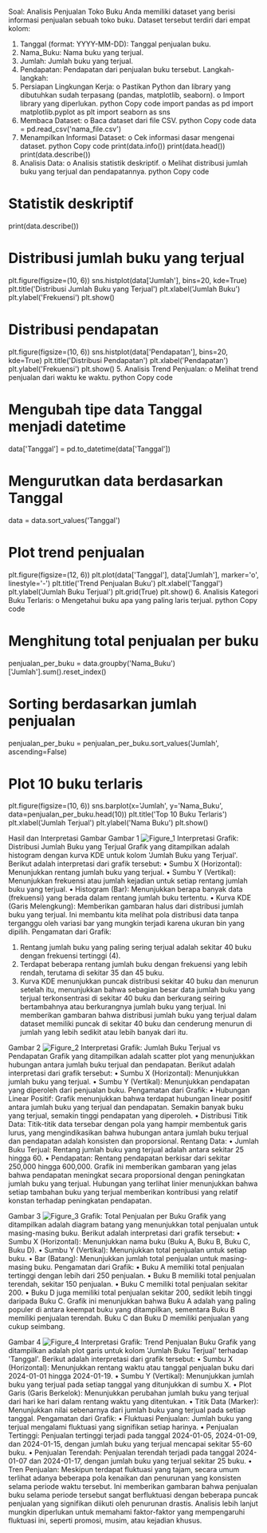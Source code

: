Soal: Analisis Penjualan Toko Buku
Anda memiliki dataset yang berisi informasi penjualan sebuah toko buku. Dataset tersebut terdiri dari empat kolom:
1.	Tanggal (format: YYYY-MM-DD): Tanggal penjualan buku.
2.	Nama_Buku: Nama buku yang terjual.
3.	Jumlah: Jumlah buku yang terjual.
4.	Pendapatan: Pendapatan dari penjualan buku tersebut.
Langkah-langkah:
1.	Persiapan Lingkungan Kerja:
o	Pastikan Python dan library yang dibutuhkan sudah terpasang (pandas, matplotlib, seaborn).
o	Import library yang diperlukan.
python
Copy code
import pandas as pd
import matplotlib.pyplot as plt
import seaborn as sns
2.	Membaca Dataset:
o	Baca dataset dari file CSV.
python
Copy code
data = pd.read_csv('nama_file.csv')
3.	Menampilkan Informasi Dataset:
o	Cek informasi dasar mengenai dataset.
python
Copy code
print(data.info())
print(data.head())
print(data.describe())
4.	Analisis Data:
o	Analisis statistik deskriptif.
o	Melihat distribusi jumlah buku yang terjual dan pendapatannya.
python
Copy code
# Statistik deskriptif
print(data.describe())

# Distribusi jumlah buku yang terjual
plt.figure(figsize=(10, 6))
sns.histplot(data['Jumlah'], bins=20, kde=True)
plt.title('Distribusi Jumlah Buku yang Terjual')
plt.xlabel('Jumlah Buku')
plt.ylabel('Frekuensi')
plt.show()

# Distribusi pendapatan
plt.figure(figsize=(10, 6))
sns.histplot(data['Pendapatan'], bins=20, kde=True)
plt.title('Distribusi Pendapatan')
plt.xlabel('Pendapatan')
plt.ylabel('Frekuensi')
plt.show()
5.	Analisis Trend Penjualan:
o	Melihat trend penjualan dari waktu ke waktu.
python
Copy code
# Mengubah tipe data Tanggal menjadi datetime
data['Tanggal'] = pd.to_datetime(data['Tanggal'])

# Mengurutkan data berdasarkan Tanggal
data = data.sort_values('Tanggal')

# Plot trend penjualan
plt.figure(figsize=(12, 6))
plt.plot(data['Tanggal'], data['Jumlah'], marker='o', linestyle='-')
plt.title('Trend Penjualan Buku')
plt.xlabel('Tanggal')
plt.ylabel('Jumlah Buku Terjual')
plt.grid(True)
plt.show()
6.	Analisis Kategori Buku Terlaris:
o	Mengetahui buku apa yang paling laris terjual.
python
Copy code
# Menghitung total penjualan per buku
penjualan_per_buku = data.groupby('Nama_Buku')['Jumlah'].sum().reset_index()

# Sorting berdasarkan jumlah penjualan
penjualan_per_buku = penjualan_per_buku.sort_values('Jumlah', ascending=False)

# Plot 10 buku terlaris
plt.figure(figsize=(10, 6))
sns.barplot(x='Jumlah', y='Nama_Buku', data=penjualan_per_buku.head(10))
plt.title('Top 10 Buku Terlaris')
plt.xlabel('Jumlah Terjual')
plt.ylabel('Nama Buku')
plt.show()

Hasil dan Interpretasi Gambar
Gambar 1
![Figure_1](https://github.com/YennyClaraManihuruk/Pythonn/assets/166583340/ff36d216-f0ed-4610-845a-1f46be9e2371)
Interpretasi Grafik: Distribusi Jumlah Buku yang Terjual
Grafik yang ditampilkan adalah histogram dengan kurva KDE untuk kolom 'Jumlah Buku yang Terjual'. Berikut adalah interpretasi dari grafik tersebut: 
• Sumbu X (Horizontal): Menunjukkan rentang jumlah buku yang terjual. 
• Sumbu Y (Vertikal): Menunjukkan frekuensi atau jumlah kejadian untuk setiap rentang jumlah buku yang terjual. 
• Histogram (Bar): Menunjukkan berapa banyak data (frekuensi) yang berada dalam rentang jumlah buku tertentu. 
• Kurva KDE (Garis Melengkung): Memberikan gambaran halus dari distribusi jumlah buku yang terjual. Ini membantu kita melihat pola distribusi data tanpa terganggu oleh variasi bar yang mungkin terjadi karena ukuran bin yang dipilih.
Pengamatan dari Grafik:
1.	Rentang jumlah buku yang paling sering terjual adalah sekitar 40 buku dengan frekuensi tertinggi (4).
2.	Terdapat beberapa rentang jumlah buku dengan frekuensi yang lebih rendah, terutama di sekitar 35 dan 45 buku.
3.	Kurva KDE menunjukkan puncak distribusi sekitar 40 buku dan menurun setelah itu, menunjukkan bahwa sebagian besar data jumlah buku yang terjual terkonsentrasi di sekitar 40 buku dan berkurang seiring bertambahnya atau berkurangnya jumlah buku yang terjual.
Ini memberikan gambaran bahwa distribusi jumlah buku yang terjual dalam dataset memiliki puncak di sekitar 40 buku dan cenderung menurun di jumlah yang lebih sedikit atau lebih banyak dari itu.

Gambar 2 
![Figure_2](https://github.com/YennyClaraManihuruk/Pythonn/assets/166583340/6f4bc375-2daf-46f3-80fd-a9d75412cf66)
Interpretasi Grafik: Jumlah Buku Terjual vs Pendapatan
Grafik yang ditampilkan adalah scatter plot yang menunjukkan hubungan antara jumlah buku terjual dan pendapatan. Berikut adalah interpretasi dari grafik tersebut:
•	Sumbu X (Horizontal): Menunjukkan jumlah buku yang terjual.
•	Sumbu Y (Vertikal): Menunjukkan pendapatan yang diperoleh dari penjualan buku.
Pengamatan dari Grafik:
•	Hubungan Linear Positif: Grafik menunjukkan bahwa terdapat hubungan linear positif antara jumlah buku yang terjual dan pendapatan. Semakin banyak buku yang terjual, semakin tinggi pendapatan yang diperoleh.
•	Distribusi Titik Data: Titik-titik data tersebar dengan pola yang hampir membentuk garis lurus, yang mengindikasikan bahwa hubungan antara jumlah buku terjual dan pendapatan adalah konsisten dan proporsional.
Rentang Data:
•	Jumlah Buku Terjual: Rentang jumlah buku yang terjual adalah antara sekitar 25 hingga 60.
•	Pendapatan: Rentang pendapatan berkisar dari sekitar 250,000 hingga 600,000.
Grafik ini memberikan gambaran yang jelas bahwa pendapatan meningkat secara proporsional dengan peningkatan jumlah buku yang terjual. Hubungan yang terlihat linier menunjukkan bahwa setiap tambahan buku yang terjual memberikan kontribusi yang relatif konstan terhadap peningkatan pendapatan.

Gambar 3
![Figure_3](https://github.com/YennyClaraManihuruk/Pythonn/assets/166583340/00e37e4e-d5f3-4052-9168-6528d858e7a1)
Grafik: Total Penjualan per Buku
Grafik yang ditampilkan adalah diagram batang yang menunjukkan total penjualan untuk masing-masing buku. Berikut adalah interpretasi dari grafik tersebut:
• Sumbu X (Horizontal): Menunjukkan nama buku (Buku A, Buku B, Buku C, Buku D).
• Sumbu Y (Vertikal): Menunjukkan total penjualan untuk setiap buku.
• Bar (Batang): Menunjukkan jumlah total penjualan untuk masing-masing buku.
Pengamatan dari Grafik:
•	Buku A memiliki total penjualan tertinggi dengan lebih dari 250 penjualan.
•	Buku B memiliki total penjualan terendah, sekitar 150 penjualan.
•	Buku C memiliki total penjualan sekitar 200.
•	Buku D juga memiliki total penjualan sekitar 200, sedikit lebih tinggi daripada Buku C.
Grafik ini menunjukkan bahwa Buku A adalah yang paling populer di antara keempat buku yang ditampilkan, sementara Buku B memiliki penjualan terendah. Buku C dan Buku D memiliki penjualan yang cukup seimbang.

Gambar 4
![Figure_4](https://github.com/YennyClaraManihuruk/Pythonn/assets/166583340/913594d2-cde9-4778-a9c9-0dd70d3df3b9)
Interpretasi Grafik: Trend Penjualan Buku
Grafik yang ditampilkan adalah plot garis untuk kolom 'Jumlah Buku Terjual' terhadap 'Tanggal'. Berikut adalah interpretasi dari grafik tersebut:
•	Sumbu X (Horizontal): Menunjukkan rentang waktu atau tanggal penjualan buku dari 2024-01-01 hingga 2024-01-19.
•	Sumbu Y (Vertikal): Menunjukkan jumlah buku yang terjual pada setiap tanggal yang ditunjukkan di sumbu X.
•	Plot Garis (Garis Berkelok): Menunjukkan perubahan jumlah buku yang terjual dari hari ke hari dalam rentang waktu yang ditentukan.
•	Titik Data (Marker): Menunjukkan nilai sebenarnya dari jumlah buku yang terjual pada setiap tanggal.
Pengamatan dari Grafik:
•	Fluktuasi Penjualan: Jumlah buku yang terjual mengalami fluktuasi yang signifikan setiap harinya.
•	Penjualan Tertinggi: Penjualan tertinggi terjadi pada tanggal 2024-01-05, 2024-01-09, dan 2024-01-15, dengan jumlah buku yang terjual mencapai sekitar 55-60 buku.
•	Penjualan Terendah: Penjualan terendah terjadi pada tanggal 2024-01-07 dan 2024-01-17, dengan jumlah buku yang terjual sekitar 25 buku.
•	Tren Penjualan: Meskipun terdapat fluktuasi yang tajam, secara umum terlihat adanya beberapa pola kenaikan dan penurunan yang konsisten selama periode waktu tersebut.
Ini memberikan gambaran bahwa penjualan buku selama periode tersebut sangat berfluktuasi dengan beberapa puncak penjualan yang signifikan diikuti oleh penurunan drastis. Analisis lebih lanjut mungkin diperlukan untuk memahami faktor-faktor yang mempengaruhi fluktuasi ini, seperti promosi, musim, atau kejadian khusus.




